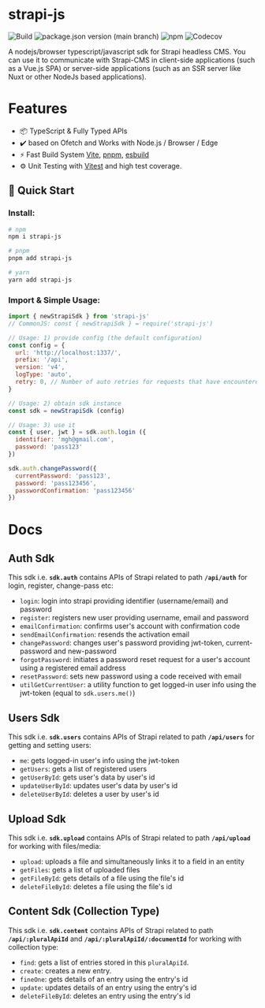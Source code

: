 # strapi-js

![Build](https://img.shields.io/github/actions/workflow/status/mohammadGh/strapi-js/build-typecheck-test.yml)
![package.json version (main branch)](https://img.shields.io/github/package-json/v/mohammadGh/strapi-js/main)
![npm](https://img.shields.io/npm/v/strapi-js)
![Codecov](https://img.shields.io/codecov/c/github/mohammadGh/strapi-js)

A nodejs/browser typescript/javascript sdk for Strapi headless CMS. You can use it to communicate with Strapi-CMS in client-side applications (such as a Vue.js SPA) or server-side applications (such as an SSR server like Nuxt or other NodeJs based applications).

# Features

- 📦 TypeScript & Fully Typed APIs
- ✔️ based on Ofetch and Works with Node.js / Browser / Edge
- ⚡️ Fast Build System [Vite](https://github.com/vitejs/vite), [pnpm](https://pnpm.io/), [esbuild](https://github.com/evanw/esbuild)
- ⚙️ Unit Testing with [Vitest](https://github.com/vitest-dev/vitest) and high test coverage.

## 🚀 Quick Start

### Install:

```bash
# npm
npm i strapi-js

# pnpm
pnpm add strapi-js

# yarn
yarn add strapi-js
```

### Import & Simple Usage:

```js
import { newStrapiSdk } from 'strapi-js'
// CommonJS: const { newStrapiSdk } = require('strapi-js')

// Usage: 1) provide config (the default configuration)
const config = {
  url: 'http://localhost:1337/',
  prefix: '/api',
  version: 'v4',
  logType: 'auto',
  retry: 0, // Number of auto retries for requests that have encountered an error
}

// Usage: 2) obtain sdk instance
const sdk = newStrapiSdk (config)

// Usage: 3) use it
const { user, jwt } = sdk.auth.login ({
  identifier: 'mgh@gmail.com',
  password: 'pass123'
})

sdk.auth.changePassword({
  currentPassword: 'pass123',
  password: 'pass123456',
  passwordConfirmation: 'pass123456'
})
```

# Docs
## Auth Sdk
This sdk i.e. **`sdk.auth`** contains APIs of Strapi related to path **`/api/auth`** for login, register, change-pass etc:
- `login`: login into strapi providing identifier (username/email) and password
- `register`: registers new user providing username, email and password
- `emailConfirmation`: confirms user's account with confirmation code
- `sendEmailConfirmation`: resends the activation email
- `changePassword`: changes user's password providing jwt-token, current-password and new-password
- `forgotPassword`: initiates a password reset request for a user's account using a registered email address
- `resetPassword`: sets new password using a code received with email
- `utilGetCurrentUser`: a utility function to get logged-in user info using the jwt-token (equal to `sdk.users.me()`)

## Users Sdk
This sdk i.e. **`sdk.users`** contains APIs of Strapi related to path **`/api/users`** for getting and setting users:
- `me`: gets logged-in user's info using the jwt-token
- `getUsers`: gets a list of registered users
- `getUserById`: gets user's data by user's id
- `updateUserById`: updates user's data by user's id
- `deleteUserById`: deletes a user by user's id

## Upload Sdk
This sdk i.e. **`sdk.upload`** contains APIs of Strapi related to path **`/api/upload`** for working with files/media:
- `upload`: uploads a file and simultaneously links it to a field in an entity
- `getFiles`: gets a list of uploaded files
- `getFileById`: gets details of a file using the file's id
- `deleteFileById`: deletes a file using the file's id

## Content Sdk (Collection Type)
This sdk i.e. **`sdk.content`** contains APIs of Strapi related to path **`/api/:pluralApiId`** and **`/api/:pluralApiId/:documentId`** for working with collection type:
- `find`: gets a list of entries stored in this `pluralApiId`.
- `create`: creates a new entry.
- `fineOne`: gets details of an entry using the entry's id
- `update`: updates details of an entry using the entry's id
- `deleteFileById`: deletes an entry using the entry's id
